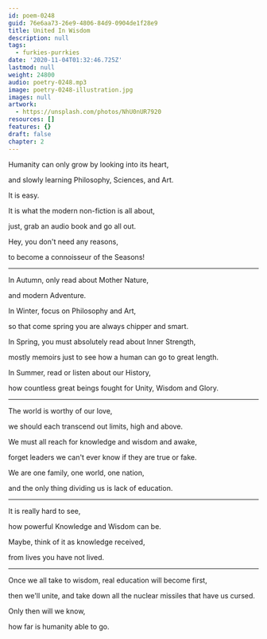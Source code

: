 ```yaml
---
id: poem-0248
guid: 76e6aa73-26e9-4806-84d9-0904de1f28e9
title: United In Wisdom
description: null
tags:
  - furkies-purrkies
date: '2020-11-04T01:32:46.725Z'
lastmod: null
weight: 24800
audio: poetry-0248.mp3
image: poetry-0248-illustration.jpg
images: null
artwork:
  - https://unsplash.com/photos/NhU0nUR7920
resources: []
features: {}
draft: false
chapter: 2
---
```


Humanity can only grow by looking into its heart,

and slowly learning Philosophy, Sciences, and Art.

It is easy.

It is what the modern non-fiction is all about,

just, grab an audio book and go all out.

Hey, you don't need any reasons,

to become a connoisseur of the Seasons!

---

In Autumn, only read about Mother Nature,

and modern Adventure.

In Winter, focus on Philosophy and Art,

so that come spring you are always chipper and smart.

In Spring, you must absolutely read about Inner Strength,

mostly memoirs just to see how a human can go to great length.

In Summer, read or listen about our History,

how countless great beings fought for Unity, Wisdom and Glory.

---

The world is worthy of our love,

we should each transcend out limits, high and above.

We must all reach for knowledge and wisdom and awake,

forget leaders we can't ever know if they are true or fake.

We are one family, one world, one nation,

and the only thing dividing us is lack of education.

---

It is really hard to see,

how powerful Knowledge and Wisdom can be.

Maybe, think of it as knowledge received,

from lives you have not lived.

---

Once we all take to wisdom, real education will become first,

then we'll unite, and take down all the nuclear missiles that have us cursed.

Only then will we know,

how far is humanity able to go.
